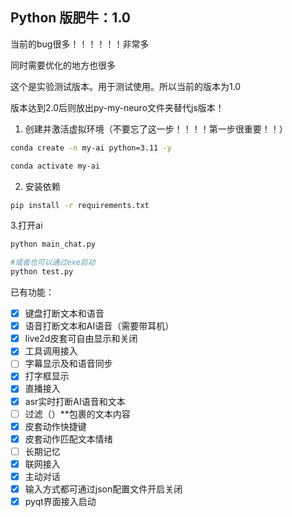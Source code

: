 ## Python 版肥牛：1.0

当前的bug很多！！！！！！非常多

同时需要优化的地方也很多

这个是实验测试版本。用于测试使用。所以当前的版本为1.0

版本达到2.0后则放出py-my-neuro文件夹替代js版本！



1. 创建并激活虚拟环境（不要忘了这一步！！！！第一步很重要！！）
```bash
conda create -n my-ai python=3.11 -y

conda activate my-ai
```

2. 安装依赖
```bash
pip install -r requirements.txt
```

3.打开ai

```bash
python main_chat.py

#或者也可以通过exe启动
python test.py

```

已有功能：
- [x] 键盘打断文本和语音
- [x] 语音打断文本和AI语音（需要带耳机）
- [x] live2d皮套可自由显示和关闭
- [x] 工具调用接入
- [ ] 字幕显示及和语音同步
- [x] 打字框显示
- [x] 直播接入
- [x] asr实时打断AI语音和文本
- [ ] 过滤（）**包裹的文本内容
- [x] 皮套动作快捷键
- [x] 皮套动作匹配文本情绪
- [ ] 长期记忆
- [x] 联网接入
- [x] 主动对话
- [x] 输入方式都可通过json配置文件开启关闭
- [x] pyqt界面接入启动
